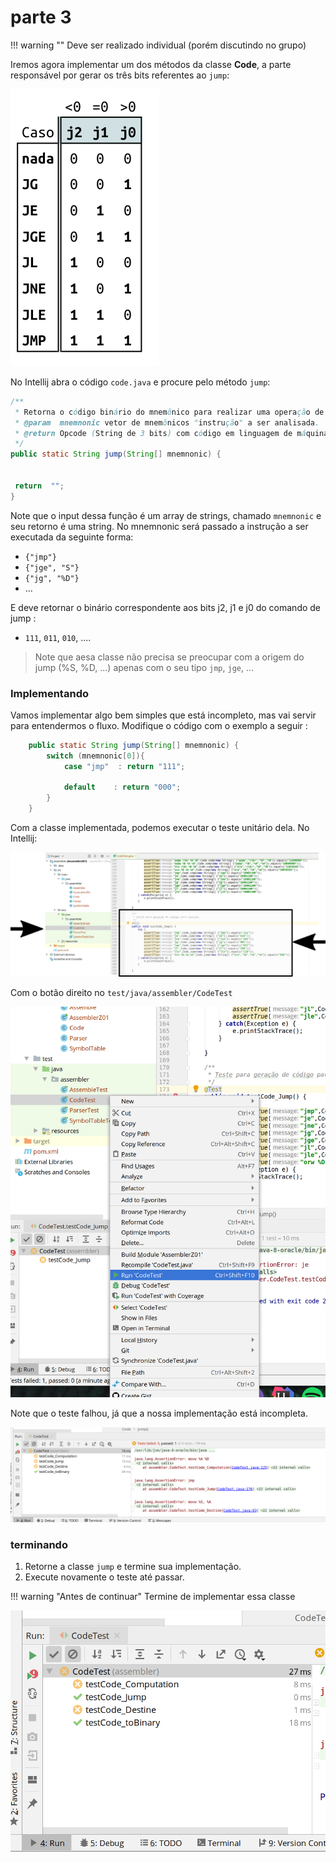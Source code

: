 # parte 3

!!! warning ""
    Deve ser realizado individual (porém discutindo no grupo)
    
Iremos agora implementar um dos métodos da classe **Code**, a parte responsável por gerar os três bits referentes ao `jump`:

![](figs/H-Assembler/code-jump.png)

No Intellij abra o código `code.java` e procure pelo método `jump`:

``` java
/**
 * Retorna o código binário do mnemônico para realizar uma operação de jump (salto).
 * @param  mnemnonic vetor de mnemônicos "instrução" a ser analisada.
 * @return Opcode (String de 3 bits) com código em linguagem de máquina para a instrução.
 */
public static String jump(String[] mnemnonic) {


 return  "";
}
```

Note que o input dessa função é um array de strings, chamado `mnemnonic` e seu retorno é uma string. No mnemnonic será passado a instrução a ser executada da seguinte forma:

- `{"jmp"}`
- `{"jge", "S"}`
- `{"jg", "%D"}`
- ...

E deve retornar o binário correspondente aos bits j2, j1 e j0 do comando de jump :

- `111`, `011`, `010`, ....


> Note que aesa classe não precisa se preocupar com a origem do jump (%S, %D, ...) apenas com o seu tipo `jmp`, `jge`, ...

### Implementando

Vamos implementar algo bem simples que está incompleto, mas vai servir para entendermos o fluxo. Modifique o código com o exemplo a seguir :

```java
    public static String jump(String[] mnemnonic) {
        switch (mnemnonic[0]){
            case "jmp"  : return "111";

            default    : return "000";
        }
    }
```

Com a classe implementada, podemos executar o teste unitário dela. No Intellij:

![](figs/H-Assembler/code-test.png)

Com o botão direito no `test/java/assembler/CodeTest`

![](figs/H-Assembler/code-test-run.png)

Note que o teste falhou, já que a nossa implementação está incompleta.

![](figs/H-Assembler/code-test-erro.png)

### terminando

1. Retorne a classe `jump` e termine sua implementação.
1. Execute novamente o teste até passar.


!!! warning "Antes de continuar"
    Termine de implementar essa classe

![](figs/H-Assembler/code-test-result.png)


